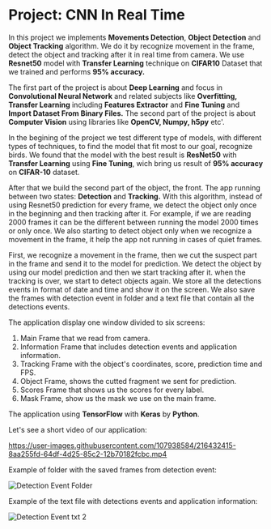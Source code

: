 # **Project: CNN In Real Time**

In this project we implements **Movements Detection**, **Object Detection** and **Object Tracking** algorithm. 
We do it by recognize movement in the frame, detect the object and tracking after it in real time from camera. 
We use **Resnet50** model with **Transfer Learning** technique on **CIFAR10** Dataset that we trained and performs **95% accuracy.**

The first part of the project is about **Deep Learning** and focus in **Convolutional Neural Network** and related subjects like **Overfitting, 
Transfer Learning** including **Features Extractor** and **Fine Tuning** and **Import Dataset From Binary Files.**
The second part of the project is about **Computer Vision** using libraries like **OpenCV, Numpy, h5py** etc'.

In the begining of the project we test different type of models, with different types of techniques, to find the model that fit most to our goal, recognize birds.
We found that the model with the best result is **ResNet50** with **Transfer Learning** using **Fine Tuning**, wich bring us result of **95% accuracy** on **CIFAR-10** dataset.

After that we build the second part of the object, the front. The app running between two states: **Detection** and **Tracking.** 
With this algorithm, instead of using Resnet50 prediction for every frame, we detect the object only once in the beginning and then tracking after it. 
For example, if we are reading 2000 frames it can be the different between running the model 2000 times or only once. 
We also starting to detect object only when we recognize a movement in the frame, it help the app not running in cases of quiet frames.

First, we recognize a movement in the frame, then we cut the suspect part in the frame and send it to the model for prediction. 
We detect the object by using our model prediction and then we start tracking after it. 
when the tracking is over, we start to detect objects again. We store all the detections events in format of date and time and show it on the screen.
We also save the frames with detection event in folder and a text file that contain all the detections events.

The application display one window divided to six screens:
  1.	Main Frame that we read from camera.
  2.	Information Frame that includes detection events and application information.
  3.	Tracking Frame with the object's coordinates, score, prediction time and FPS.
  4.	Object Frame, shows the cutted fragment we sent for prediction.
  5.	Scores Frame that shows us the scores for every label.
  6.	Mask Frame, show us the mask we use on the main frame.
  
The application using **TensorFlow** with **Keras** by **Python**.

Let's see a short video of our application:

https://user-images.githubusercontent.com/107938584/216432415-8aa255fd-64df-4d25-85c2-12b70182fcbc.mp4


Example of folder with the saved frames from detection event:
 
![Detection Event Folder](https://user-images.githubusercontent.com/107938584/212727772-0affb211-d46d-47ed-8bb0-59e195912787.jpg)

Example of the text file with detections events and application information:

![Detection Event txt 2](https://user-images.githubusercontent.com/107938584/212727788-074e1ab1-6b5f-4a0c-8ad0-93f5e316acd4.jpg)


